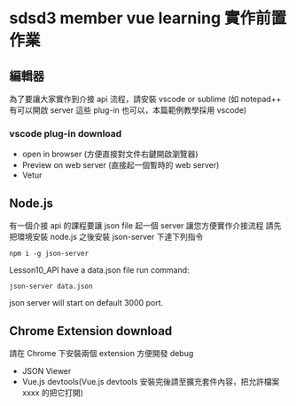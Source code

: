 # sdsd3 member vue learning 實作前置作業

## 編輯器
為了要讓大家實作到介接  api 流程，請安裝 vscode or sublime (如 notepad++ 有可以開啟 server 這些 plug-in 也可以，本篇範例教學採用 vscode)
### vscode plug-in download
- open in browser (方便直接對文件右鍵開啟瀏覽器)
- Preview on web server (直接起一個暫時的 web server)
- Vetur

## Node.js
有一個介接 api 的課程要讓 json file 起一個 server 讓您方便實作介接流程
請先把環境安裝 node.js 之後安裝 json-server 下達下列指令
~~~
npm i -g json-server
~~~
Lesson10_API have a data.json file run command:
~~~
json-server data.json
~~~
json server will start on default 3000 port.

## Chrome Extension download
請在 Chrome 下安裝兩個 extension 方便開發 debug
- JSON Viewer
- Vue.js devtools(Vue.js devtools 安裝完後請至擴充套件內容，把允許檔案 xxxx 的把它打開)